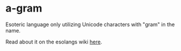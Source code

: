 # a-gram
Esoteric language only utilizing Unicode characters with "gram" in the name.

Read about it on the esolangs wiki [here](http://esolangs.org/wiki/A-gram).
